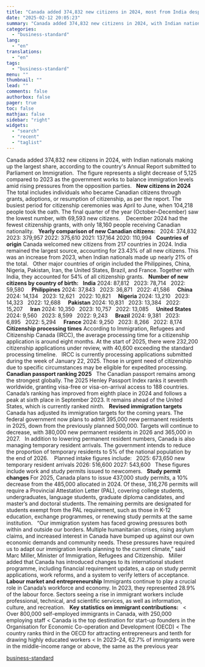 ```yaml
---
title: "Canada added 374,832 new citizens in 2024, most from India despite curbs"
date: "2025-02-12 20:05:23"
summary: "Canada added 374,832 new citizens in 2024, with Indian nationals making up the largest share, according to the country's Annual Report submitted to Parliament on Immigration. The figure represents a slight decrease of 5,125 compared to 2023 as the government works to balance immigration levels amid rising pressures from the..."
categories:
  - "business-standard"
lang:
  - "en"
translations:
  - "en"
tags:
  - "business-standard"
menu: ""
thumbnail: ""
lead: ""
comments: false
authorbox: false
pager: true
toc: false
mathjax: false
sidebar: "right"
widgets:
  - "search"
  - "recent"
  - "taglist"
---
```


Canada added 374,832 new citizens in 2024, with Indian nationals making up the largest share, according to the country's Annual Report submitted to Parliament on Immigration.  The figure represents a slight decrease of 5,125 compared to 2023 as the government works to balance immigration levels amid rising pressures from the opposition parties.
 
**New citizens in 2024**
  The total includes individuals who became Canadian citizens through grants, adoptions, or resumption of citizenship, as per the report. The busiest period for citizenship ceremonies was April to June, when 104,218 people took the oath. The final quarter of the year (October–December) saw the lowest number, with 69,593 new citizens. 
 
December 2024 had the fewest citizenship grants, with only 18,160 people receiving Canadian nationality.
 
**Yearly comparison of new Canadian citizens:**
 
2024: 374,832
2023: 379,957
2022: 375,610
2021: 137,164
2020: 110,994
 
**Countries of origin**
Canada welcomed new citizens from 217 countries in 2024. India remained the largest source, accounting for 23.43% of all new citizens. This was an increase from 2023, when Indian nationals made up nearly 21% of the total.
 
Other major countries of origin included the Philippines, China, Nigeria, Pakistan, Iran, the United States, Brazil, and France. Together with India, they accounted for 54% of all citizenship grants.
 
**Number of new citizens by country of birth:**
 
**India**
2024: 87,812  
2023: 78,714  
2022: 59,580  
 
**Philippines**
2024: 37,843  
2023: 36,871  
2022: 41,586  
 
**China**
2024: 14,134  
2023: 12,621  
2022: 10,821  
 
**Nigeria**
2024: 13,210  
2023: 14,323  
2022: 12,688  
 
**Pakistan**
2024: 10,831  
2023: 13,384  
2022: 15,207  
 
**Iran**
2024: 10,350  
2023: 10,757  
2022: 13,085  
 
**United States**
2024: 9,560  
2023: 8,599  
2022: 9,243  
 
**Brazil**
2024: 9,381  
2023: 6,895  
2022: 5,294  
 
**France**
2024: 9,250  
2023: 8,266  
2022: 8,174  
 
**Citizenship processing times**
According to Immigration, Refugees and Citizenship Canada (IRCC), the average processing time for a citizenship application is around eight months. At the start of 2025, there were 232,200 citizenship applications under review, with 40,600 exceeding the standard processing timeline.
 
IRCC is currently processing applications submitted during the week of January 22, 2025. Those in urgent need of citizenship due to specific circumstances may be eligible for expedited processing.
 
**Canadian passport ranking 2025**
 
The Canadian passport remains among the strongest globally. The 2025 Henley Passport Index ranks it seventh worldwide, granting visa-free or visa-on-arrival access to 188 countries. Canada’s ranking has improved from eighth place in 2024 and follows a peak at sixth place in September 2023. It remains ahead of the United States, which is currently ranked ninth.
 
**Revised immigration targets**
Canada has adjusted its immigration targets for the coming years. The federal government now plans to admit 395,000 new permanent residents in 2025, down from the previously planned 500,000. Targets will continue to decrease, with 380,000 new permanent residents in 2026 and 365,000 in 2027.
 
In addition to lowering permanent resident numbers, Canada is also managing temporary resident arrivals. The government intends to reduce the proportion of temporary residents to 5% of the national population by the end of 2026. 
 
Planned intake figures include:
 
2025: 673,650 new temporary resident arrivals
2026: 516,600
2027: 543,600
 
These figures include work and study permits issued to newcomers.
 
**Study permit changes**
For 2025, Canada plans to issue 437,000 study permits, a 10% decrease from the 485,000 allocated in 2024. Of these, 316,276 permits will require a Provincial Attestation Letter (PAL), covering college students, undergraduates, language students, graduate diploma candidates, and master’s and doctoral students. The remaining permits are designated for students exempt from the PAL requirement, such as those in K-12 education, exchange programmes, or renewing study permits at the same institution.
 
“Our immigration system has faced growing pressures both within and outside our borders. Multiple humanitarian crises, rising asylum claims, and increased interest in Canada have bumped up against our own economic demands and community needs. These pressures have required us to adapt our immigration levels planning to the current climate,” said Marc Miller, Minister of Immigration, Refugees and Citizenship.
 
Miller added that Canada has introduced changes to its international student programme, including financial requirement updates, a cap on study permit applications, work reforms, and a system to verify letters of acceptance.
 
**Labour market and entrepreneurship**
Immigrants continue to play a crucial role in Canada’s workforce and economy. In 2023, they represented 28.9% of the labour force. Sectors seeing a rise in immigrant workers include professional, technical, and scientific services, as well as information, culture, and recreation.
 
**Key statistics on immigrant contributions:**
 
< Over 800,000 self-employed immigrants in Canada, with 250,000 employing staff
< Canada is the top destination for start-up founders in the Organisation for Economic Co-operation and Development (OECD)
< The country ranks third in the OECD for attracting entrepreneurs and tenth for drawing highly educated workers
< In 2023–24, 62.7% of immigrants were in the middle-income range or above, the same as the previous year

[business-standard](https://www.business-standard.com/finance/personal-finance/canada-added-374-832-new-citizens-in-2024-most-from-india-despite-curbs-125021201147_1.html)
